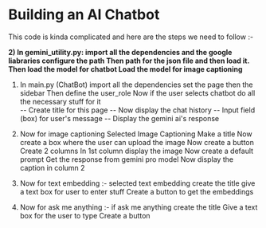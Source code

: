 # Building an AI Chatbot 

This code is kinda complicated and here are the steps we need to follow :- 

**2) In gemini_utility.py:
import all the dependencies and the google liabraries 
configure the path
Then path for the json file and then load it. 
Then load the model for chatbot 
Load the model for image captioning**

1) In main.py (ChatBot)
import all the dependencies 
set the page 
then the sidebar 
Then define the user_role 
Now if the user selects chatbot
do all the necessary stuff for it  
-- Create title for this page
-- Now display the chat history
-- Input field (box) for user's message
-- Display the gemini ai's response

2) Now for image captioning
Selected Image Captioning
Make a title
Now create a box where the user can upload the image
Now create a button
Create 2 columns 
In 1st column display the image 
Now create a default prompt 
Get the response from gemini pro model
Now display the caption in column 2

3) Now for text embedding :- 
selected text embedding 
create the title 
give a text box for user to enter stuff
Create a button to get the embeddings 

4) Now for ask me anything :-
if ask me anything
create the title 
Give a text box for the user to type 
Create a button

